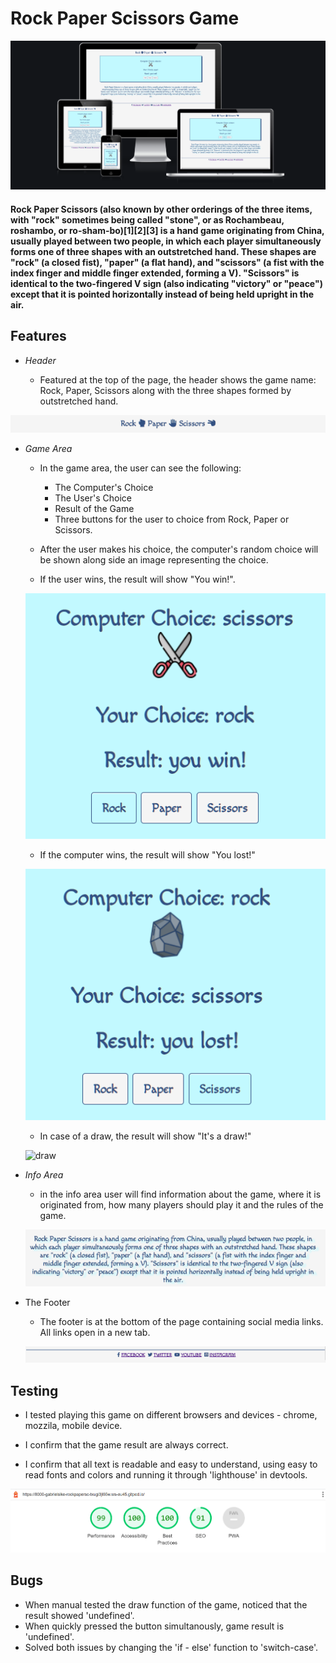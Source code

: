# Rock Paper Scissors Game

![Am I Responsive](assets/images/rpc-responsive.png) 

#### Rock Paper Scissors (also known by other orderings of the three items, with "rock" sometimes being called "stone", or as Rochambeau, roshambo, or ro-sham-bo)[1][2][3] is a hand game originating from China, usually played between two people, in which each player simultaneously forms one of three shapes with an outstretched hand. These shapes are "rock" (a closed fist), "paper" (a flat hand), and "scissors" (a fist with the index finger and middle finger extended, forming a V). "Scissors" is identical to the two-fingered V sign (also indicating "victory" or "peace") except that it is pointed horizontally instead of being held upright in the air.



## Features

* _Header_

    * Featured at the top of the page, the header shows the game name: Rock, Paper, Scissors along with the three shapes formed by outstretched hand.

![header](assets/images/rps-header.png)

* _Game Area_

    * In the game area, the user can see the following: 
        * The Computer's Choice
        * The User's Choice
        * Result of the Game
        * Three buttons for the user to choice from Rock, Paper or Scissors.

    * After the user makes his choice, the computer's random choice will be shown along side an image representing the choice.

    * If the user wins, the result will show "You win!".

    ![win](assets/images/rps-win.png)

    * If the computer wins, the result will show "You lost!"

    ![lost](assets/images/rps-lost.png)
    
    * In case of a draw, the result will show "It's a draw!"

    ![draw]()

* _Info Area_

    * in the info area user will find information about the game, where it is originated from, how many players should play it and the rules of the game.

    ![info](assets/images/rpc-info.png)

* The Footer

    * The footer is at the bottom of the page containing social media links. All links open in a new tab.

    ![footer](assets/images/rpc-footer.png)

## Testing

* I tested playing this game on different browsers and devices - chrome, mozzila, mobile device.

* I confirm that the game result are always correct.

* I confirm that all text is readable and easy to understand, using easy to read fonts and colors and running it through 'lighthouse' in devtools.

![lighthouse](assets/images/rpc-lighthouse.png)

## Bugs

* When manual tested the draw function of the game, noticed that the result showed 'undefined'.
* When quickly pressed the button simultanously, game result is 'undefined'.
* Solved both issues by changing the 'if - else' function to 'switch-case'.


    

